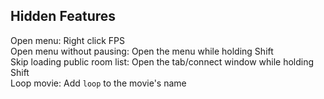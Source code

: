 ## Hidden Features

Open menu: Right click FPS  
Open menu without pausing: Open the menu while holding Shift  
Skip loading public room list: Open the tab/connect window while holding Shift  
Loop movie: Add `loop` to the movie's name